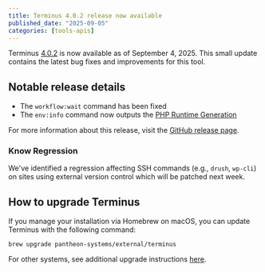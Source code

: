 ```yaml
---
title: Terminus 4.0.2 release now available
published_date: "2025-09-05"
categories: [tools-apis]
---
```


Terminus [4.0.2](https://github.com/pantheon-systems/terminus/releases/tag/4.0.2) is now available as of September 4, 2025. This small update contains the latest bug fixes and improvements for this tool.

## Notable release details

* The `workflow:wait` command has been fixed
* The `env:info` command now outputs the [PHP Runtime Generation](/php-runtime-generation-2)

For more information about this release, visit the [GitHub release page](https://github.com/pantheon-systems/terminus/releases/tag/4.0.2).

### Know Regression
We've identified a regression affecting SSH commands (e.g., `drush`, `wp-cli`) on sites using external version control which will be patched next week.

## How to upgrade Terminus
If you manage your installation via Homebrew on macOS, you can update Terminus with the following command:

```shell{promptUser: user}
brew upgrade pantheon-systems/external/terminus
```
For other systems, see additional upgrade instructions [here](/terminus/install).